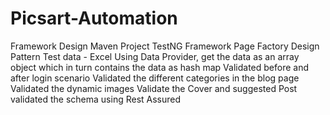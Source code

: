 # Picsart-Automation

Framework Design
  Maven Project
  TestNG Framework
  Page Factory Design Pattern
  Test data - Excel
  Using Data Provider, get the data as an array object which in turn contains the data as hash map
  Validated before and after login scenario
  Validated the different categories in the blog page
  Validated the dynamic images
  Validate the Cover and suggested Post
  validated the schema using Rest Assured
